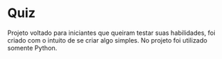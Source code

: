 
# Quiz
Projeto voltado para iniciantes que queiram testar suas habilidades, foi criado com o intuito de se criar algo simples. No projeto foi utilizado somente Python.